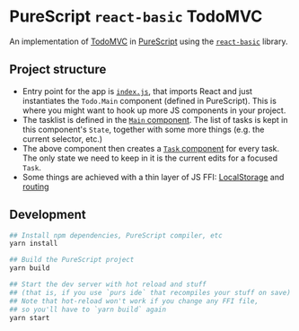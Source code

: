 # PureScript `react-basic` TodoMVC

An implementation of [TodoMVC](http://todomvc.com/) in [PureScript](http://www.purescript.org/) using the [`react-basic`](https://github.com/lumihq/purescript-react-basic) library.

## Project structure

- Entry point for the app is [`index.js`](https://github.com/f-f/purescript-react-basic-todomvc/blob/master/index.js),
  that imports React and just instantiates the `Todo.Main` component (defined in PureScript).
  This is where you might want to hook up more JS components in your project.
- The tasklist is defined in the [`Main` component](https://github.com/f-f/purescript-react-basic-todomvc/blob/master/src/Todo/Main.purs).
  The list of tasks is kept in this component's `State`, together with some more things (e.g. the current selector, etc.)
- The above component then creates a [`Task` component](https://github.com/f-f/purescript-react-basic-todomvc/blob/master/src/Todo/Task.purs) for every task.
  The only state we need to keep in it is the current edits for a focused `Task`.
- Some things are achieved with a thin layer of JS FFI: [LocalStorage](https://github.com/f-f/purescript-react-basic-todomvc/blob/master/src/LocalStorage.js) and [routing](https://github.com/f-f/purescript-react-basic-todomvc/blob/master/src/Todo/Main.js)

## Development

```bash
## Install npm dependencies, PureScript compiler, etc
yarn install

## Build the PureScript project
yarn build

## Start the dev server with hot reload and stuff
## (that is, if you use `purs ide` that recompiles your stuff on save)
## Note that hot-reload won't work if you change any FFI file,
## so you'll have to `yarn build` again
yarn start
```
